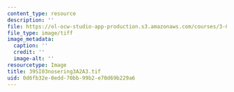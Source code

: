 ```yaml
---
content_type: resource
description: ''
file: https://ol-ocw-studio-app-production.s3.amazonaws.com/courses/3-094-materials-in-human-experience-spring-2004/0d6fb32e0edd70bb99b2e70d69b229a6_39SI03nosering3A2A3.tif
file_type: image/tiff
image_metadata:
  caption: ''
  credit: ''
  image-alt: ''
resourcetype: Image
title: 39SI03nosering3A2A3.tif
uid: 0d6fb32e-0edd-70bb-99b2-e70d69b229a6
---
```

